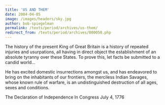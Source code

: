 ```yaml
---
title: 'US AND THEM'
date: 2004-04-05
image: /images/headers/sky.jpg
author: bob-spiegelman
permalink: /texts/period/archives/us-them/
redirect_from: /texts/period/archives/000050.php
---
```


The history of the present King of Great Britain is a history of repeated
injuries and usurpations, all having in direct object the establishment of
an absolute tyranny over these States. To prove this, let facts be submitted
to a candid world...

He has excited domestic insurrections amongst us, and has endeavored to
bring on the inhabitants of our frontiers, the merciless Indian Savages,
whose known rule of warfare, is an undistinguished destruction of all ages,
sexes and conditions.

The Declaration of Independence
In Congress
July 4, 1776
